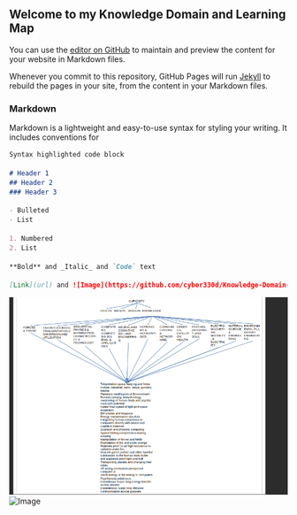 ## Welcome to my Knowledge Domain and Learning Map

You can use the [editor on GitHub](https://github.com/cyber330d/Knowledge-Domain-and-career-path/edit/gh-pages/index.md) to maintain and preview the content for your website in Markdown files.

Whenever you commit to this repository, GitHub Pages will run [Jekyll](https://jekyllrb.com/) to rebuild the pages in your site, from the content in your Markdown files.

### Markdown

Markdown is a lightweight and easy-to-use syntax for styling your writing. It includes conventions for

```markdown
Syntax highlighted code block

# Header 1
## Header 2
### Header 3

- Bulleted
- List

1. Numbered
2. List

**Bold** and _Italic_ and `Code` text

[Link](url) and ![Image](https://github.com/cyber330d/Knowledge-Domain-and-career-path/blob/main/CURIOSITY.png)
```
![Image](https://github.com/cyber330d/Knowledge-Domain-and-career-path/blob/main/KNOWLEGE%20DOMAINAPP.png)
![Image]()
